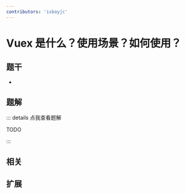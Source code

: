 ```yaml
---
contributors: 'isboyjc'
---
```


# Vuex 是什么？使用场景？如何使用？


## 题干

- 



## 题解

::: details 点我查看题解

  TODO

:::



## 相关



## 扩展
